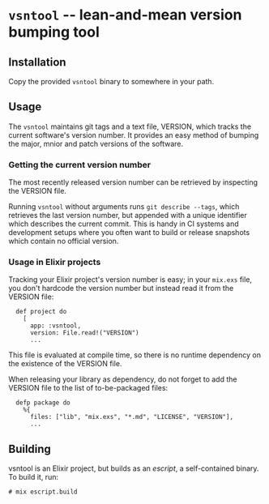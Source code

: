 # `vsntool` -- lean-and-mean version bumping tool

## Installation

Copy the provided `vsntool` binary to somewhere in your path.

## Usage

The `vsntool` maintains git tags and a text file, VERSION, which
tracks the current software's version number. It provides an easy
method of bumping the major, mnior and patch versions of the software.

### Getting the current version number

The most recently released version number can be retrieved by
inspecting the VERSION file.

Running `vsntool` without arguments runs `git describe --tags`, which
retrieves the last version number, but appended with a unique
identifier which describes the current commit. This is handy in CI
systems and development setups where you often want to build or
release snapshots which contain no official version.



### Usage in Elixir projects

Tracking your Elixir project's version number is easy; in your
`mix.exs` file, you don't hardcode the version number but instead read
it from the VERSION file:

```
  def project do
    [
      app: :vsntool,
      version: File.read!("VERSION")
      ...
```

This file is evaluated at compile time, so there is no runtime dependency on the existence of the VERSION file.

When releasing your library as dependency, do not forget to add the VERSION file to the list of to-be-packaged files:

```
  defp package do
    %{
      files: ["lib", "mix.exs", "*.md", "LICENSE", "VERSION"],
      ...
```

 ## Building

 vsntool is an Elixir project, but builds as an *escript*, a self-contained binary. To build it, run:

```
# mix escript.build
```
